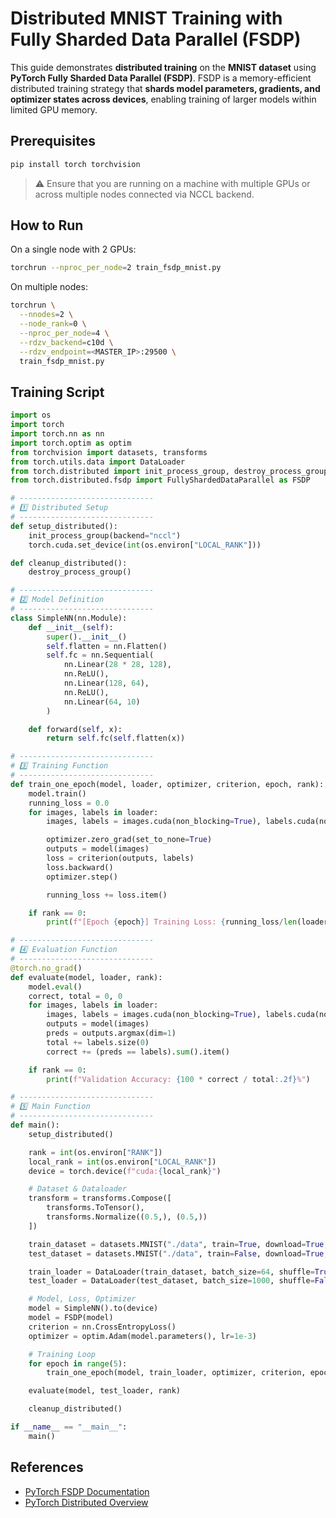 # Distributed MNIST Training with Fully Sharded Data Parallel (FSDP)

This guide demonstrates **distributed training** on the **MNIST dataset** using **PyTorch Fully Sharded Data Parallel (FSDP)**.
FSDP is a memory-efficient distributed training strategy that **shards model parameters, gradients, and optimizer states across devices**, enabling training of larger models within limited GPU memory.

## Prerequisites

```bash
pip install torch torchvision
```

> ⚠️ Ensure that you are running on a machine with multiple GPUs or across multiple nodes connected via NCCL backend.

## How to Run

On a single node with 2 GPUs:

```bash
torchrun --nproc_per_node=2 train_fsdp_mnist.py
```

On multiple nodes:

```bash
torchrun \
  --nnodes=2 \
  --node_rank=0 \
  --nproc_per_node=4 \
  --rdzv_backend=c10d \
  --rdzv_endpoint=<MASTER_IP>:29500 \
  train_fsdp_mnist.py
```

## Training Script

```python
import os
import torch
import torch.nn as nn
import torch.optim as optim
from torchvision import datasets, transforms
from torch.utils.data import DataLoader
from torch.distributed import init_process_group, destroy_process_group
from torch.distributed.fsdp import FullyShardedDataParallel as FSDP

# ------------------------------
# 1️⃣ Distributed Setup
# ------------------------------
def setup_distributed():
    init_process_group(backend="nccl")
    torch.cuda.set_device(int(os.environ["LOCAL_RANK"]))

def cleanup_distributed():
    destroy_process_group()

# ------------------------------
# 2️⃣ Model Definition
# ------------------------------
class SimpleNN(nn.Module):
    def __init__(self):
        super().__init__()
        self.flatten = nn.Flatten()
        self.fc = nn.Sequential(
            nn.Linear(28 * 28, 128),
            nn.ReLU(),
            nn.Linear(128, 64),
            nn.ReLU(),
            nn.Linear(64, 10)
        )

    def forward(self, x):
        return self.fc(self.flatten(x))

# ------------------------------
# 3️⃣ Training Function
# ------------------------------
def train_one_epoch(model, loader, optimizer, criterion, epoch, rank):
    model.train()
    running_loss = 0.0
    for images, labels in loader:
        images, labels = images.cuda(non_blocking=True), labels.cuda(non_blocking=True)

        optimizer.zero_grad(set_to_none=True)
        outputs = model(images)
        loss = criterion(outputs, labels)
        loss.backward()
        optimizer.step()

        running_loss += loss.item()

    if rank == 0:
        print(f"[Epoch {epoch}] Training Loss: {running_loss/len(loader):.4f}")

# ------------------------------
# 4️⃣ Evaluation Function
# ------------------------------
@torch.no_grad()
def evaluate(model, loader, rank):
    model.eval()
    correct, total = 0, 0
    for images, labels in loader:
        images, labels = images.cuda(non_blocking=True), labels.cuda(non_blocking=True)
        outputs = model(images)
        preds = outputs.argmax(dim=1)
        total += labels.size(0)
        correct += (preds == labels).sum().item()

    if rank == 0:
        print(f"Validation Accuracy: {100 * correct / total:.2f}%")

# ------------------------------
# 5️⃣ Main Function
# ------------------------------
def main():
    setup_distributed()

    rank = int(os.environ["RANK"])
    local_rank = int(os.environ["LOCAL_RANK"])
    device = torch.device(f"cuda:{local_rank}")

    # Dataset & Dataloader
    transform = transforms.Compose([
        transforms.ToTensor(),
        transforms.Normalize((0.5,), (0.5,))
    ])

    train_dataset = datasets.MNIST("./data", train=True, download=True, transform=transform)
    test_dataset = datasets.MNIST("./data", train=False, download=True, transform=transform)

    train_loader = DataLoader(train_dataset, batch_size=64, shuffle=True, num_workers=2, pin_memory=True)
    test_loader = DataLoader(test_dataset, batch_size=1000, shuffle=False, num_workers=2, pin_memory=True)

    # Model, Loss, Optimizer
    model = SimpleNN().to(device)
    model = FSDP(model)
    criterion = nn.CrossEntropyLoss()
    optimizer = optim.Adam(model.parameters(), lr=1e-3)

    # Training Loop
    for epoch in range(5):
        train_one_epoch(model, train_loader, optimizer, criterion, epoch, rank)

    evaluate(model, test_loader, rank)

    cleanup_distributed()

if __name__ == "__main__":
    main()
```

## References

- [PyTorch FSDP Documentation](https://pytorch.org/docs/stable/fsdp.html)
- [PyTorch Distributed Overview](https://pytorch.org/tutorials/intermediate/ddp_tutorial.html)
